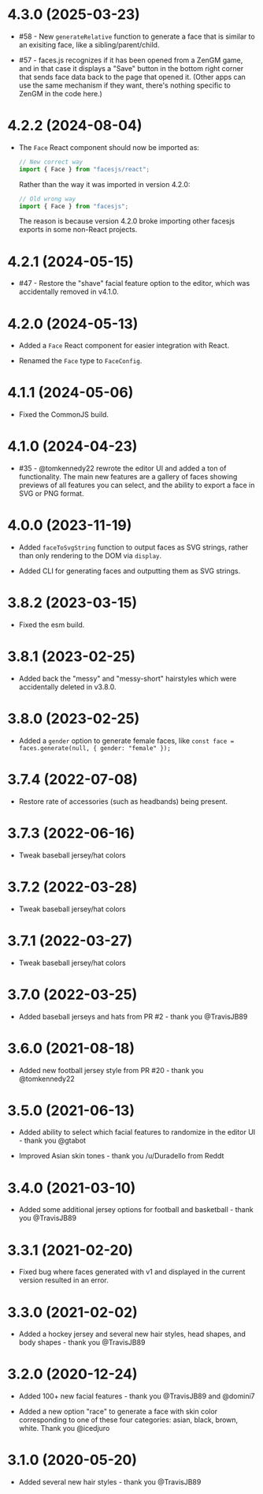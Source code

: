 # 4.3.0 (2025-03-23)

- #58 - New `generateRelative` function to generate a face that is similar to an exisiting face, like a sibling/parent/child.

- #57 - faces.js recognizes if it has been opened from a ZenGM game, and in that case it displays a "Save" button in the bottom right corner that sends face data back to the page that opened it. (Other apps can use the same mechanism if they want, there's nothing specific to ZenGM in the code here.)

# 4.2.2 (2024-08-04)

- The `Face` React component should now be imported as:

  ```javascript
  // New correct way
  import { Face } from "facesjs/react";
  ```

  Rather than the way it was imported in version 4.2.0:

  ```javascript
  // Old wrong way
  import { Face } from "facesjs";
  ```

  The reason is because version 4.2.0 broke importing other facesjs exports in some non-React projects.

# 4.2.1 (2024-05-15)

- #47 - Restore the "shave" facial feature option to the editor, which was accidentally removed in v4.1.0.

# 4.2.0 (2024-05-13)

- Added a `Face` React component for easier integration with React.

- Renamed the `Face` type to `FaceConfig`.

# 4.1.1 (2024-05-06)

- Fixed the CommonJS build.

# 4.1.0 (2024-04-23)

- #35 - @tomkennedy22 rewrote the editor UI and added a ton of functionality. The main new features are a gallery of faces showing previews of all features you can select, and the ability to export a face in SVG or PNG format.

# 4.0.0 (2023-11-19)

- Added `faceToSvgString` function to output faces as SVG strings, rather than only rendering to the DOM via `display`.

- Added CLI for generating faces and outputting them as SVG strings.

# 3.8.2 (2023-03-15)

- Fixed the esm build.

# 3.8.1 (2023-02-25)

- Added back the "messy" and "messy-short" hairstyles which were accidentally deleted in v3.8.0.

# 3.8.0 (2023-02-25)

- Added a `gender` option to generate female faces, like `const face = faces.generate(null, { gender: "female" });`

# 3.7.4 (2022-07-08)

- Restore rate of accessories (such as headbands) being present.

# 3.7.3 (2022-06-16)

- Tweak baseball jersey/hat colors

# 3.7.2 (2022-03-28)

- Tweak baseball jersey/hat colors

# 3.7.1 (2022-03-27)

- Tweak baseball jersey/hat colors

# 3.7.0 (2022-03-25)

- Added baseball jerseys and hats from PR #2 - thank you @TravisJB89

# 3.6.0 (2021-08-18)

- Added new football jersey style from PR #20 - thank you @tomkennedy22

# 3.5.0 (2021-06-13)

- Added ability to select which facial features to randomize in the editor UI - thank you @gtabot

- Improved Asian skin tones - thank you /u/Duradello from Reddt

# 3.4.0 (2021-03-10)

- Added some additional jersey options for football and basketball - thank you @TravisJB89

# 3.3.1 (2021-02-20)

- Fixed bug where faces generated with v1 and displayed in the current version resulted in an error.

# 3.3.0 (2021-02-02)

- Added a hockey jersey and several new hair styles, head shapes, and body shapes - thank you @TravisJB89

# 3.2.0 (2020-12-24)

- Added 100+ new facial features - thank you @TravisJB89 and @domini7

- Added a new option "race" to generate a face with skin color corresponding to one of these four categories: asian, black, brown, white. Thank you @icedjuro

# 3.1.0 (2020-05-20)

- Added several new hair styles - thank you @TravisJB89
